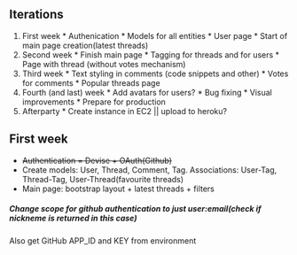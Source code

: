 ## Iterations
  1. First week
    * Authenication
    * Models for all entities
    * User page
    * Start of main page creation(latest threads)
  2. Second week
    * Finish main page
    * Tagging for threads and for users
    * Page with thread (without votes mechanism)
  3. Third week
    * Text styling in comments (code snippets and other)
    * Votes for comments
    * Popular threads page
  4. Fourth (and last) week
    * Add avatars for users?
    * Bug fixing
    * Visual improvements
    * Prepare for production
  5. Afterparty
    * Create instance in EC2 || upload to heroku?

## First week
  * ~~Authentication = Devise + OAuth(Github)~~
  * Create models: User, Thread, Comment, Tag. Associations: User-Tag, Thread-Tag, User-Thread(favourite threads)
  * Main page: bootstrap layout + latest threads + filters

##### Change scope for github authentication to just user:email(check if nickneme is returned in this case)
Also get GitHub APP_ID and KEY from environment

